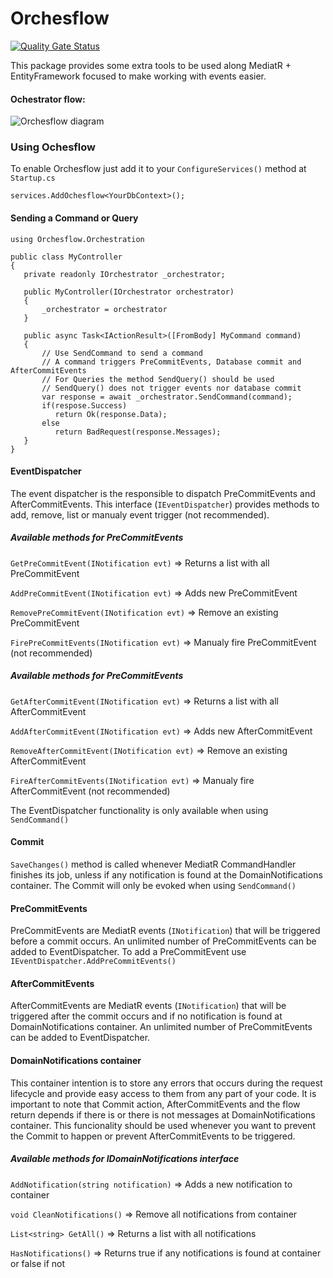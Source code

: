 # Orchesflow

[![Quality Gate Status](https://sonarcloud.io/api/project_badges/measure?project=andresantarosa_Orchesflow&metric=alert_status)](https://sonarcloud.io/summary/new_code?id=andresantarosa_Orchesflow)

This package provides some extra tools to be used along MediatR + EntityFramework focused to make working with events easier.

#### Ochestrator flow:

![Orchesflow diagram](https://i.imgur.com/ffI6xD1.png)

### Using Ochesflow
To enable Orchesflow just add it to your `ConfigureServices()` method at `Startup.cs`

    services.AddOchesflow<YourDbContext>();
    
#### Sending a Command or Query

    using Orchesflow.Orchestration
    
    public class MyController
    {
       private readonly IOrchestrator _orchestrator;
       
       public MyController(IOrchestrator orchestrator)
       {
           _orchestrator = orchestrator
       }
       
       public async Task<IActionResult>([FromBody] MyCommand command)
       {
           // Use SendCommand to send a command
           // A command triggers PreCommitEvents, Database commit and AfterCommitEvents
           // For Queries the method SendQuery() should be used
           // SendQuery() does not trigger events nor database commit
           var response = await _orchestrator.SendCommand(command);
           if(respose.Success)
              return Ok(response.Data);
           else
              return BadRequest(response.Messages);
       }
    }

#### EventDispatcher
The event dispatcher is the responsible to dispatch PreCommitEvents and AfterCommitEvents. This interface (`IEventDispatcher`) provides methods to add, remove, list or manualy event trigger (not recommended).
##### Available methods for PreCommitEvents
`GetPreCommitEvent(INotification evt)` => Returns a list with all PreCommitEvent

`AddPreCommitEvent(INotification evt)` => Adds new PreCommitEvent

`RemovePreCommitEvent(INotification evt)` => Remove an existing PreCommitEvent

`FirePreCommitEvents(INotification evt)` => Manualy fire PreCommitEvent (not recommended)

####  
##### Available methods for PreCommitEvents


`GetAfterCommitEvent(INotification evt)` => Returns a list with all AfterCommitEvent

`AddAfterCommitEvent(INotification evt)` => Adds new AfterCommitEvent

`RemoveAfterCommitEvent(INotification evt)` => Remove an existing AfterCommitEvent

`FireAfterCommitEvents(INotification evt)` => Manualy fire AfterCommitEvent (not recommended)


The EventDispatcher functionality is only available when using `SendCommand()`

#### Commit
`SaveChanges()` method is called whenever MediatR CommandHandler finishes its job, unless if any notification is found at the DomainNotifications container.
The Commit will only be evoked when using `SendCommand()`

#### PreCommitEvents
PreCommitEvents are MediatR events (`INotification`) that will be triggered before a commit occurs. An unlimited number of PreCommitEvents can be added to EventDispatcher.
To add a PreCommitEvent use `IEventDispatcher.AddPreCommitEvents()`

#### AfterCommitEvents
AfterCommitEvents are MediatR events (`INotification`) that will be triggered after the  commit occurs and if no notification is found at DomainNotifications container. An unlimited number of PreCommitEvents can be added to EventDispatcher.

#### DomainNotifications container
This container intention is to store any errors that occurs during the request lifecycle and provide easy access to them from any part of your code. It is important to note that Commit action, AfterCommitEvents and the flow return depends if there is or there is not messages at DomainNotifications container. This funcionality should be used whenever you want to prevent the Commit to happen or prevent AfterCommitEvents to be triggered.

##### Available methods for IDomainNotifications interface
`AddNotification(string notification)` => Adds a new notification to container

`void CleanNotifications()` => Remove all notifications from container

`List<string> GetAll()` => Returns a list with all notifications

`HasNotifications()` => Returns true if any notifications is found at container or false if not 


